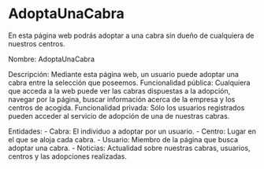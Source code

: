 # AdoptaUnaCabra
En esta página web podrás adoptar a una cabra sin dueño de cualquiera de nuestros centros.

Nombre: AdoptaUnaCabra

Descripción: Mediante esta página web, un usuario puede adoptar una cabra entre la selección que poseemos. 
            Funcionalidad pública: Cualquiera que acceda a la web puede ver las cabras dispuestas a la adopción, navegar por la página, buscar información acerca de la empresa y los centros de acogida.
            Funcionalidad privada: Sólo los usuarios registrados pueden acceder al servicio de adopción de una de nuestras cabras.
            
Entidades: 
           - Cabra: El individuo a adoptar por un usuario.
           - Centro: Lugar en el que se aloja cada cabra.
           - Usuario: Miembro de la página que busca adoptar una cabra.
           - Noticias: Actualidad sobre nuestras cabras, usuarios, centros y las adopciones realizadas.
